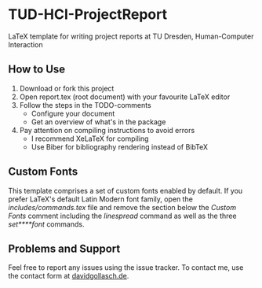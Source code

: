 # TUD-HCI-ProjectReport
LaTeX template for writing project reports at TU Dresden, Human-Computer Interaction

## How to Use
1. Download or fork this project
2. Open report.tex (root document) with your favourite LaTeX editor
3. Follow the steps in the TODO-comments
	- Configure your document
	- Get an overview of what's in the package
4. Pay attention on compiling instructions to avoid errors
	- I recommend XeLaTeX for compiling
	- Use Biber for bibliography rendering instead of BibTeX
	
## Custom Fonts
This template comprises a set of custom fonts enabled by default. If you prefer LaTeX's default Latin Modern font family, open the _includes/commands.tex_ file and remove the section below the _Custom Fonts_ comment including the _linespread_ command as well as the three _set****font_ commands.

## Problems and Support
Feel free to report any issues using the issue tracker. To contact me, use the contact form at [davidgollasch.de](http://davidgollasch.de/#contact).
